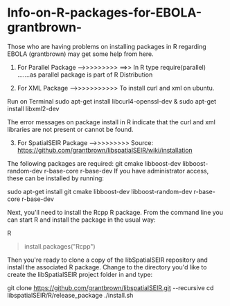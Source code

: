 Info-on-R-packages-for-EBOLA-grantbrown-
========================================

Those who are having problems on installing packages in R regarding EBOLA (grantbrown) may get some help from here.


1) For Parallel Package -->>>>>>>>>
==>> In R type 
     require(parallel)      .......as parallel package is part of R Distribution


2) For XML Package -->>>>>>>>>>>
To install curl and xml on ubuntu. 

Run on Terminal
sudo apt-get install libcurl4-openssl-dev   &
sudo apt-get install libxml2-dev

The error messages on package install in R indicate that the curl and xml libraries are not present or cannot be found.


3) For SpatialSEIR Package -->>>>>>>>>
Source:   https://github.com/grantbrown/libspatialSEIR/wiki/installation

The following packages are required:
git
cmake
libboost-dev
libboost-random-dev
r-base-core
r-base-dev
If you have administrator access, these can be installed by running:

sudo apt-get install git cmake libboost-dev libboost-random-dev r-base-core r-base-dev      

Next, you'll need to install the Rcpp R package. From the command line you can start R and install the package in the usual way:

R
>install.packages("Rcpp")

Then you're ready to clone a copy of the libSpatialSEIR repository and install the associated R package. 
Change to the directory you'd like to create the libSpatialSEIR project folder in and type:

git clone https://github.com/grantbrown/libspatialSEIR.git --recursive
cd libspatialSEIR/R/release_package
./install.sh   




